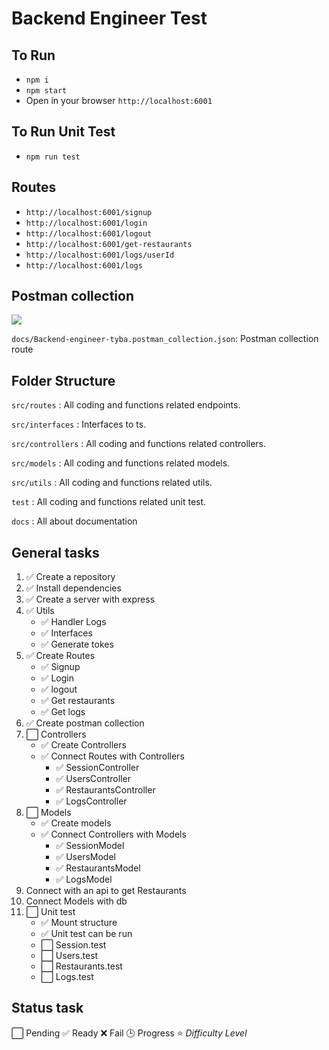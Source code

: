 # Backend Engineer Test

## To Run
- ```npm i```
- ```npm start```
- Open in your browser ```http://localhost:6001```

## To Run Unit Test
- ```npm run test```

## Routes

- ```http://localhost:6001/signup```
- ```http://localhost:6001/login```
- ```http://localhost:6001/logout```
- ```http://localhost:6001/get-restaurants```
- ```http://localhost:6001/logs/userId```
- ```http://localhost:6001/logs```


## Postman collection
![][1]

`docs/Backend-engineer-tyba.postman_collection.json`: Postman collection route
## Folder Structure
`src/routes` : All coding and functions related endpoints.

`src/interfaces` : Interfaces to ts.

`src/controllers` : All coding and functions related controllers.

`src/models` : All coding and functions related models.

`src/utils` : All coding and functions related utils.

`test` : All coding and functions related unit test.

`docs` : All about documentation

## **General** **tasks**
1. ✅ Create a repository
2. ✅ Install dependencies
3. ✅ Create a server with express
4. ✅ Utils 
    - ✅ Handler Logs
    - ✅ Interfaces
    - ✅ Generate tokes
6. ✅ Create Routes
    - ✅ Signup
    - ✅ Login
    - ✅ logout
    - ✅ Get restaurants
    - ✅ Get logs
8. ✅ Create postman collection
9. ⬜️ Controllers
    - ✅ Create Controllers
    - ✅ Connect Routes with Controllers
        * ✅ SessionController
        * ✅ UsersController
        * ✅ RestaurantsController
        * ✅ LogsController
10. ⬜️  Models
    - ✅  Create models
    - ✅ Connect Controllers with Models
        * ✅ SessionModel
        * ✅ UsersModel
        * ✅ RestaurantsModel
        * ✅ LogsModel
12. Connect with an api to get Restaurants
13. Connect Models with db
14. ⬜️ Unit test
    - ✅ Mount structure
    - ✅ Unit test can be run
    - ⬜️ Session.test
    - ⬜️ Users.test
    - ⬜️ Restaurants.test
    - ⬜️ Logs.test

## __Status task__
⬜️ Pending
✅ Ready
❌ Fail
🕒 Progress
⭐️ _Difficulty Level_


[comment]: <> (Sources readme)
[1]:https://scontent-bog1-1.xx.fbcdn.net/v/t1.6435-1/107800951_3061159633962395_886217213345086584_n.png?stp=dst-png_p148x148&_nc_cat=101&ccb=1-5&_nc_sid=1eb0c7&_nc_eui2=AeGigQfDMoENaCpINbK8Z-gg18wthNFdaSXXzC2E0V1pJfDDqVooa7gG0mGZo3WR9YSCp80oz4jSGzeztvyp20kU&_nc_ohc=x8XYgestwLoAX9-SFJl&_nc_ht=scontent-bog1-1.xx&oh=00_AT-vxavQCU-hwDhH7BmSwum26GLPYe6F8ygYL55CzsJn3w&oe=626FA8D5
